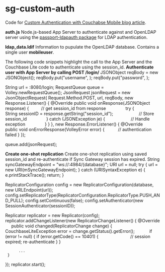 # sg-custom-auth
Code for [Custom Authentication with Couchabse Mobile blog article](https://blog.couchbase.com/custom-authentication-with-couchbase-mobile/).

**auth.js**
Node.js-based App Server to authenticate against and OpenLDAP server using the [passport-ldapauth package](https://www.npmjs.com/package/passport-ldapauth) for LDAP authentication.

**ldap_data.ldif**
Information to pupulate the OpenLDAP database. Contains a single user **mobileuser**.

The following code snippets highlight the call to the App Server and the Couchbase Lite code to authenticate using the session_id.
**Authenticate user with App Server by calling POST /login/**
JSONObject reqBody = new JSONObject();
reqBody.put("username", <user supplied username>);
reqBody.put("password", <user supplied password>);

String url = <App Server host>:8080/login;
RequestQueue queue = Volley.newRequestQueue(<context>);
JsonRequest<JSONObject> jsonRequest = new JsonObjectRequest(
     Request.Method.POST,
     url,
     reqBody,
     new Response.Listener<JSONObject>() {
          @Override
          public void onResponse(JSONObject response) {
               // get session_id from response
               try {
                    String sessionID = response.getString("session_id");
                    // Store session_id
               } catch (JSONException je) {
                    // Handle exception
               }
          }
     },
     new Response.ErrorListener() {
          @Override
          public void onErrorResponse(VolleyError error) {
               // authentication failed
          }
     });

queue.add(jsonRequest);

**Create one-shot replication**
Create one-shot replication using saved session_id and re-authenticate if Sync Gateway session has expired.
String syncGatewayEndpoint = "ws://<Sync Gateway Host>:4984/{database}";
URI url = null;
try {
     url = new URI(mSyncGatewayEndpoint);
} catch (URISyntaxException e) {
     e.printStackTrace();
     return;
}

ReplicatorConfiguration config = new ReplicatorConfiguration(database, new URLEndpoint(url));
config.setReplicatorType(ReplicatorConfiguration.ReplicatorType.PUSH_AND_PULL);
config.setContinuous(false);
config.setAuthenticator(new SessionAuthenticator(sessionID));

Replicator replicator = new Replicator(config);
replicator.addChangeListener(new ReplicatorChangeListener() {
     @Override
     public void changed(ReplicatorChange change) {
          CouchbaseLiteException error = change.getStatus().getError();            if (error != null) {
               if (error.getCode() == 10401) {                          
                    // session expired; re-authenticate
               }
          } 

          ...
     }
});
replicator.start();
